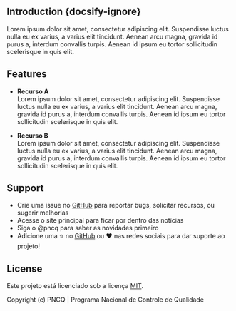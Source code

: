## Introduction {docsify-ignore}

Lorem ipsum dolor sit amet, consectetur adipiscing elit. Suspendisse luctus nulla eu ex varius, a varius elit tincidunt. Aenean arcu magna, gravida id purus a, interdum convallis turpis. Aenean id ipsum eu tortor sollicitudin scelerisque in quis elit.

## Features

- **Recurso A**  
Lorem ipsum dolor sit amet, consectetur adipiscing elit. Suspendisse luctus nulla eu ex varius, a varius elit tincidunt. Aenean arcu magna, gravida id purus a, interdum convallis turpis. Aenean id ipsum eu tortor sollicitudin scelerisque in quis elit.

- **Recurso B**  
Lorem ipsum dolor sit amet, consectetur adipiscing elit. Suspendisse luctus nulla eu ex varius, a varius elit tincidunt. Aenean arcu magna, gravida id purus a, interdum convallis turpis. Aenean id ipsum eu tortor sollicitudin scelerisque in quis elit.

## Support

- Crie uma issue no [GitHub](https://github.com/celsojr-pncq/pncq-docs) para reportar bugs, solicitar recursos, ou sugerir melhorias
- Acesse o site principal para ficar por dentro das notícias
- Siga o @pncq para saber as novidades primeiro
- Adicione uma ⭐️ no [GitHub](https://github.com/celsojr-pncq/pncq-docs) ou ❤️ nas redes sociais para dar suporte ao projeto!

## License

Este projeto está licenciado sob a licença [MIT](https://github.com/celsojr-pncq/pncq-docs/blob/master/LICENSE).

Copyright (c) PNCQ | Programa Nacional de Controle de Qualidade